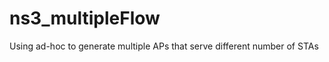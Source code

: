 ns3_multipleFlow
================

Using ad-hoc to generate multiple APs that serve different number of STAs
